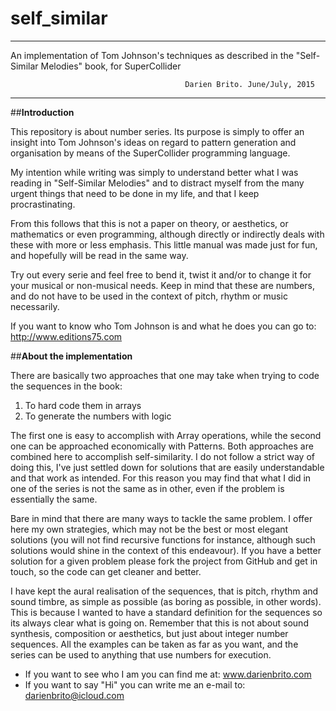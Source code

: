 # self_similar

_________________________________________________________________________

An implementation of Tom Johnson's techniques as described in the 
"Self-Similar Melodies" book, for SuperCollider

                                           Darien Brito. June/July, 2015
_________________________________________________________________________


##**Introduction**

This repository is about number series. Its purpose is simply to offer an insight into Tom Johnson's ideas on regard to pattern generation and organisation by means of the SuperCollider programming language.

My intention while writing was simply to understand better what I was reading in "Self-Similar Melodies" and to distract myself from the many urgent things that need to be done in my life, and that I keep procrastinating.

From this follows that this is not a paper on theory, or aesthetics, or mathematics or even programming, although directly or indirectly deals with these with more or less emphasis. This little manual was made just for fun, and hopefully will be read in the same way.

Try out every serie and feel free to bend it, twist it and/or to change it for your musical or non-musical needs. Keep in mind that these are numbers, and do not have to be used in the context of pitch, rhythm or music necessarily.

If you want to know who Tom Johnson is and what he does you can go to:
http://www.editions75.com

##**About the implementation**

There are basically two approaches that one may take when trying to code the sequences in the book:

1. To hard code them in arrays
2. To generate the numbers with logic

The first one is easy to accomplish with Array operations, while the second one can be approached economically with Patterns. Both approaches are combined here to accomplish self-similarity. I do not
follow a strict way of doing this, I've just settled down for solutions that are easily understandable and that work as intended. For this reason you may find that what I did in one of the series is not the same as in other, even if the problem is essentially the same.

Bare in mind that there are many ways to tackle the same problem. I offer here my own strategies, which may not be the best or most elegant solutions (you will not find recursive functions for instance,
although such solutions would shine in the context of this endeavour). If you have a better solution for a given problem please fork the project from GitHub and get in touch, so the code can get cleaner and better.

I have kept the aural realisation of the sequences, that is pitch, rhythm and sound timbre, as simple as possible (as boring as possible, in other words). This is because I wanted to have a standard definition for the sequences so its always clear what is going on. Remember that this is not about sound synthesis, composition or aesthetics, but just about integer number sequences. All the examples can be taken as far as you want, and the series can be used to anything that use numbers for execution.

* If you want to see who I am you can find me at:  www.darienbrito.com 
* If you want to say "Hi" you can write me an e-mail to: darienbrito@icloud.com
